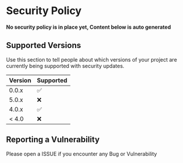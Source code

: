 # Security Policy

**No security policy is in place yet, Content below is auto generated**

## Supported Versions

Use this section to tell people about which versions of your project are
currently being supported with security updates.

| Version | Supported          |
|---------|--------------------|
| 0.0.x   | :white_check_mark: |
| 5.0.x   | :x:                |
| 4.0.x   | :white_check_mark: |
| < 4.0   | :x:                |

## Reporting a Vulnerability

Please open a ISSUE if you encounter any Bug or Vulnerability
